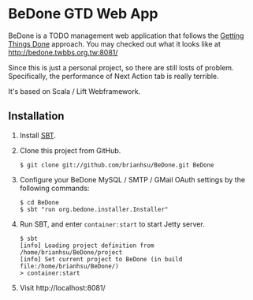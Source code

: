 BeDone GTD Web App
====================

BeDone is a TODO management web application that follows the [Getting Things Done][01] approach. You may checked out what it looks like at http://bedone.twbbs.org.tw:8081/

Since this is just a personal project, so there are still losts of problem. Specifically, the performance of Next Action tab is really terrible. 

It's based on Scala / Lift Webframework.

Installation
--------------

1. Install [SBT][02].

2. Clone this project from GitHub.

    ```
    $ git clone git://github.com/brianhsu/BeDone.git BeDone
    ```

3. Configure your BeDone MySQL / SMTP / GMail OAuth settings by the following commands:

    ```
    $ cd BeDone
    $ sbt "run org.bedone.installer.Installer"
    ```

4. Run SBT, and enter ``container:start`` to start Jetty server.

    ```
    $ sbt
    [info] Loading project definition from /home/brianhsu/BeDone/project
    [info] Set current project to BeDone (in build file:/home/brianhsu/BeDone/)
    > container:start
    ```

5. Visit http://localhost:8081/

[01]: http://en.wikipedia.org/wiki/Getting_Things_Done
[02]: http://www.scala-sbt.org/


